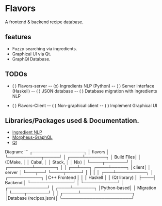 Flavors
=======
A frontend & backend recipe database.

features
--------
  - Fuzzy searching via ingredients.
  - Graphical UI via Qt.
  - GraphQl Database.

TODOs
-----
  - ( ) Flavors-server
    -- (x) Ingredients NLP (Python)
    -- ( ) Server interface (Haskell)
    -- ( ) JSON database
    -- ( ) Database migration with Ingredients NLP

  - ( ) Flavors-Client
    -- ( ) Non-graphical client
    -- ( ) Implement Graphical UI

Libraries/Packages used & Documentation.
----------------------------------------
  - [Ingredient NLP](https://github.com/strangetom/ingredient-parser)
  - [Morpheus-GraphQL](https://github.com/morpheusgraphql/morpheus-graphql)
  - [Qt](https://www.qt.io/)


Diagram: ```
┌─────────────────┐
│    flavors      │                 
└───────────┬─────┘
            │
       ┌────┴───────┐
       │ Build Files│
       │ (CMake,    │
       │ Cabal,     │
       │ Stack,     │
       │ Nix)       │
       └────┬───────┘
            │
   ┌────────┴───────┐
   │                │
┌──┴───┐       ┌────┴─────┐
│client│       │  server  │
└───┬──┘       └────┬─────┘
    │               │
    │               │
┌───┴──────────┐    │    ┌───────────┐
│C++ Frontend  │    │    │ Haskell   │
│ (Qt library) │    ├────│  Backend  │
└──────────────┘    │    └───────────┘
                    │
      ┌─────────────┘
      │
 ┌────┴───────┐
 │Python-based│
 │  Migration │
 └────┬───────┘
      │
      │
┌─────┴─────────────────┐
│Database (recipes.json)│
└───────────────────────┘
```
